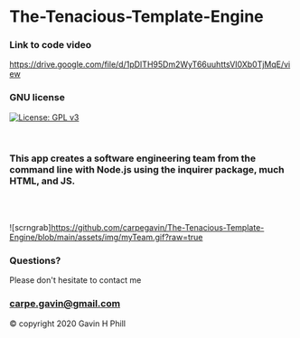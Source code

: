 # The-Tenacious-Template-Engine

### Link to code video
https://drive.google.com/file/d/1pDITH95Dm2WyT66uuhttsVI0Xb0TjMqE/view
<br>

### GNU license
[![License: GPL v3](https://img.shields.io/badge/License-GPLv3-blue.svg)](https://www.gnu.org/licenses/gpl-3.0)

<br>


### This app creates a software engineering team from the command line with Node.js using the inquirer package, much HTML, and JS.
 
<br>
<br>

![scrngrab]https://github.com/carpegavin/The-Tenacious-Template-Engine/blob/main/assets/img/myTeam.gif?raw=true

### Questions?

Please don't hesitate to contact me

### carpe.gavin@gmail.com

© copyright 2020 Gavin H Phill

